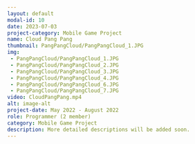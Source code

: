 ```yaml
---
layout: default
modal-id: 10
date: 2023-07-03
project-category: Mobile Game Project
name: Cloud Pang Pang
thumbnail: PangPangCloud/PangPangCloud_1.JPG
img: 
 - PangPangCloud/PangPangCloud_1.JPG
 - PangPangCloud/PangPangCloud_2.JPG
 - PangPangCloud/PangPangCloud_3.JPG
 - PangPangCloud/PangPangCloud_4.JPG
 - PangPangCloud/PangPangCloud_6.JPG
 - PangPangCloud/PangPangCloud_7.JPG
video: CloudPangPang.mp4
alt: image-alt
project-date: May 2022 - August 2022
role: Programmer (2 member)
category: Mobile Game Project
description: More detailed descriptions will be added soon.
---
```

